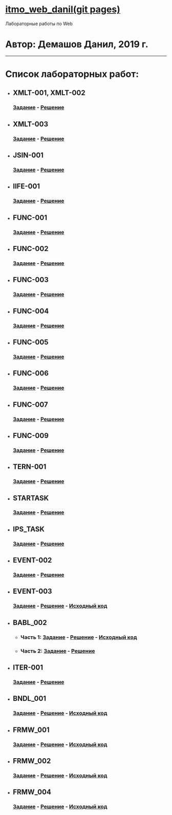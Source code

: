 # [itmo_web_danil(git pages)](https://thebang.github.io/itmo_web_danil)
Лабораторные работы по Web
# Автор: Демашов Данил, 2019 г.
---
# Список лабораторных работ:
* ## XMLT-001, XMLT-002
  ### [Задание](https://kodaktor.ru/g/xml_intro) - [Решение](xmlt)
* ## XMLT-003
  ### [Задание](https://kodaktor.ru/xmlt_003) - [Решение](https://kodaktor.ru/xmlt_003be)
* ## JSIN-001
  ### [Задание](https://kodaktor.ru/jsin_001) - [Решение](https://kodaktor.ru/jsin_5b935)
* ## IIFE-001
  ### [Задание](https://kodaktor.ru/g/iife) - [Решение](https://kodaktor.ru/f38da42)
* ## FUNC-001
  ### [Задание](https://kodaktor.ru/func_001) - [Решение](func-001)
* ## FUNC-002
  ### [Задание](https://kodaktor.ru/func_002) - [Решение](https://kodaktor.ru/func_a8ec8)
* ## FUNC-003
  ### [Задание](https://kodaktor.ru/func_003) - [Решение](https://kodaktor.ru/func_051b7)
* ## FUNC-004
  ### [Задание](https://kodaktor.ru/func_004) - [Решение](https://kodaktor.ru/func_45426)
* ## FUNC-005
  ### [Задание](https://kodaktor.ru/func_005) - [Решение](https://kodaktor.ru/func_b1a95)
* ## FUNC-006
  ### [Задание](https://kodaktor.ru/func_006) - [Решение](https://kodaktor.ru/func_20264)
* ## FUNC-007
  ### [Задание](https://kodaktor.ru/func_007) - [Решение](https://kodaktor.ru/func_4f8aa)
* ## FUNC-009
  ### [Задание](https://kodaktor.ru/func_009) - [Решение](https://kodaktor.ru/func_49238)
* ## TERN-001
  ### [Задание](https://kodaktor.ru/tern_001) - [Решение](https://kodaktor.ru/tern_de76f)
* ## STARTASK
  ### [Задание](https://kodaktor.ru/startask) - [Решение](https://kodaktor.ru/startask_83c10)
* ## IPS_TASK
  ### [Задание](https://kodaktor.ru/g/ips_task) - [Решение](ips_task)
* ## EVENT-002
  ### [Задание](https://kodaktor.ru/evnt_002) - [Решение](https://kodaktor.ru/custom_cbaf6)
* ## EVENT-003
  ### [Задание](https://kodaktor.ru/evnt_003) - [Решение](https://thebang.github.io/itmo_web_danil/evnt-003) - [Исходный код](evnt-003)
* ## BABL_002
  * ### Часть 1: [Задание](https://kodaktor.ru/babl_002) - [Решение](https://thebang.github.io/itmo_web_danil/babl_002) - [Исходный код](babl_002)
  * ### Часть 2: [Задание](https://kodaktor.ru/babl_002) - [Решение](https://kodaktor.ru/bind02032018_7f01f)
* ## ITER-001
  ### [Задание](https://kodaktor.ru/iter_001) - [Решение](https://kodaktor.ru/iter_c29fd)
* ## BNDL_001
  ### [Задание](https://kodaktor.ru/g/bndl_001) - [Решение](https://thebang.github.io/itmo_web_danil/bndl_001) - [Исходный код](bndl_001)
* ## FRMW_001
  ### [Задание](https://kodaktor.ru/frmw_001) - [Решение](https://thebang.github.io/itmo_web_danil/frmw_001) - [Исходный код](frmw_001)
* ## FRMW_002
  ### [Задание](https://kodaktor.ru/frmw_002) - [Решение](https://thebang.github.io/itmo_web_danil/frmw_002/dist) - [Исходный код](frmw_002)
* ## FRMW_004
  ### [Задание](https://kodaktor.ru/frmw_004) - [Решение](https://thebang.github.io/itmo_web_danil/frmw_004/dist) - [Исходный код](frmw_004)

